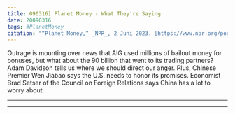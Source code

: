 ```yaml
---
title: 090316) Planet Money - What They're Saying
date: 20090316
tags: #PlanetMoney
citation: "“Planet Money,” _NPR_, 2 Juni 2023. [https://www.npr.org/podcasts/510289/planet-money](https://www.npr.org/podcasts/510289/planet-money) (diakses 4 Juni 2023)."
---
```


Outrage is mounting over news that AIG used millions of bailout money for bonuses, but what about the 90 billion that went to its trading partners? Adam Davidson tells us where we should direct our anger. Plus, Chinese Premier Wen Jiabao says the U.S. needs to honor its promises. Economist Brad Setser of the Council on Foreign Relations says China has a lot to worry about.

----



----
